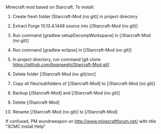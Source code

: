 Minecraft mod based on Starcraft. To install:
 
1) Create fresh folder [Starcraft-Mod (no git)] in project directory 

2) Extract Forge 10.13.4.1448 source into [/Starcraft-Mod (no git)]  

3) Run command [gradlew setupDecompWorkspace] in [/Starcraft-Mod (no git)] 

4) Run command [gradlew eclipse] in [/Starcraft-Mod (no git)]  

5) In project directory, run command [git clone https://github.com/bvanseghi/Starcraft-Mod.git]  

6) Delete folder [/Starcraft-Mod (no git)/src]  

7) Copy all files/subfolders of [/Starcraft-Mod] to [/Starcraft-Mod (no git)] 

8) Backup [/Starcraft-Mod] and [/Starcraft-Mod (no git)]  

9) Delete [/Starcraft-Mod]  

10) Rename [/Starcraft-Mod (no git)] to [/Starcraft-Mod]  
 
 
If confused, PM wundrweapon on http://www.minecraftforum.net/ with title "SCMC Install Help"
